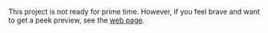 This project is not ready for prime time. However, if you feel brave and want to get a peek preview, see the [web page](http://java-api.appspot.com/).